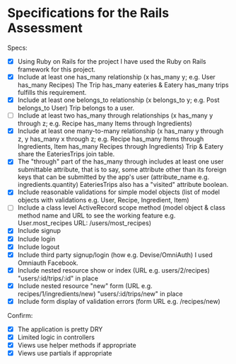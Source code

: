 # Specifications for the Rails Assessment

Specs:
- [x] Using Ruby on Rails for the project
I have used the Ruby on Rails framework for this project.
- [X] Include at least one has_many relationship (x has_many y; e.g. User has_many Recipes) 
The Trip has_many eateries & Eatery has_many trips fulfills this requirement.
- [X] Include at least one belongs_to relationship (x belongs_to y; e.g. Post belongs_to User)
Trip belongs to a user. 
- [ ] Include at least two has_many through relationships (x has_many y through z; e.g. Recipe has_many Items through Ingredients)
- [X] Include at least one many-to-many relationship (x has_many y through z, y has_many x through z; e.g. Recipe has_many Items through Ingredients, Item has_many Recipes through Ingredients)
Trip & Eatery share the EateriesTrips join table. 
- [X] The "through" part of the has_many through includes at least one user submittable attribute, that is to say, some attribute other than its foreign keys that can be submitted by the app's user (attribute_name e.g. ingredients.quantity)
EateriesTrips also has a "visited" attribute boolean.
- [X] Include reasonable validations for simple model objects (list of model objects with validations e.g. User, Recipe, Ingredient, Item)
- [ ] Include a class level ActiveRecord scope method (model object & class method name and URL to see the working feature e.g. User.most_recipes URL: /users/most_recipes)
- [X] Include signup
- [X] Include login
- [X] Include logout
- [X] Include third party signup/login (how e.g. Devise/OmniAuth)
I used Omniauth Facebook.
- [X] Include nested resource show or index (URL e.g. users/2/recipes)
"users/:id/trips/:id" in place
- [X] Include nested resource "new" form (URL e.g. recipes/1/ingredients/new)
"users/:id/trips/new" in place
- [X] Include form display of validation errors (form URL e.g. /recipes/new)

Confirm:
- [X] The application is pretty DRY
- [X] Limited logic in controllers
- [X] Views use helper methods if appropriate
- [X] Views use partials if appropriate